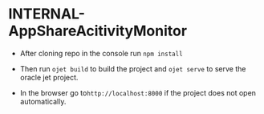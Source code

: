 # INTERNAL-AppShareAcitivityMonitor

- After cloning repo in the console run ``npm install``

- Then run ``ojet build`` to build the project and ``ojet serve`` to serve the oracle jet project.

- In the browser go to`` http://localhost:8000 `` if the project does not open automatically. 

